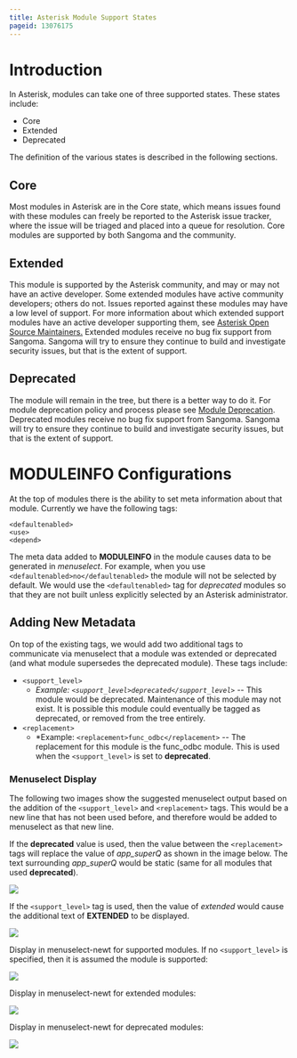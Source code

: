 ```yaml
---
title: Asterisk Module Support States
pageid: 13076175
---
```


Introduction
============

In Asterisk, modules can take one of three supported states. These states include:

* Core
* Extended
* Deprecated

The definition of the various states is described in the following sections.

Core
----

Most modules in Asterisk are in the Core state, which means issues found with these modules can freely be reported to the Asterisk issue tracker, where the issue will be triaged and placed into a queue for resolution. Core modules are supported by both Sangoma and the community.

Extended
--------

This module is supported by the Asterisk community, and may or may not have an active developer. Some extended modules have active community developers; others do not. Issues reported against these modules may have a low level of support. For more information about which extended support modules have an active developer supporting them, see [Asterisk Open Source Maintainers.](/Development/Asterisk-Open-Source-Maintainers) Extended modules receive no bug fix support from Sangoma. Sangoma will try to ensure they continue to build and investigate security issues, but that is the extent of support.

Deprecated
----------

The module will remain in the tree, but there is a better way to do it. For module deprecation policy and process please see [Module Deprecation](/Development/Policies-and-Procedures/Module-Deprecation). Deprecated modules receive no bug fix support from Sangoma. Sangoma will try to ensure they continue to build and investigate security issues, but that is the extent of support.

MODULEINFO Configurations
=========================

At the top of modules there is the ability to set meta information about that module. Currently we have the following tags:

```
<defaultenabled>
<use>
<depend>
```
The meta data added to **MODULEINFO** in the module causes data to be generated in *menuselect*. For example, when you use ```<defaultenabled>no</defaultenabled>``` the module will not be selected by default. We would use the ```<defaultenabled>``` tag for *deprecated* modules so that they are not built unless explicitly selected by an Asterisk administrator.

Adding New Metadata
-------------------

On top of the existing tags, we would add two additional tags to communicate via menuselect that a module was extended or deprecated (and what module supersedes the deprecated module). These tags include:

- ```<support_level>```
	+ *Example: ```<support_level>deprecated</support_level>```*  --  This module would be deprecated. Maintenance of this module may not exist. It is possible this module could eventually be tagged as deprecated, or removed from the tree entirely.
- ```<replacement>```
	+ *Example: ```<replacement>func_odbc</replacement>```  --  The replacement for this module is the func_odbc module. This is used when the ```<support_level>``` is set to **deprecated**.

### Menuselect Display

The following two images show the suggested menuselect output based on the addition of the ```<support_level>``` and ```<replacement>``` tags. This would be a new line that has not been used before, and therefore would be added to menuselect as that new line.

If the **deprecated** value is used, then the value between the ```<replacement>``` tags will replace the value of *app_superQ* as shown in the image below. The text surrounding *app_superQ* would be static (same for all modules that used **deprecated**).

![](menuselect-deprecated.png)

If the ```<support_level>``` tag is used, then the value of *extended* would cause the additional text of **EXTENDED** to be displayed.

![](menuselect-unmaintained.png)

Display in menuselect-newt for supported modules. If no ```<support_level>``` is specified, then it is assumed the module is supported:

![](menuselect-newt-supported.png)

Display in menuselect-newt for extended modules:

![](menuselect-newt-unmaintained.png)

Display in menuselect-newt for deprecated modules:

![](menuselect-newt-deprecated.png)
